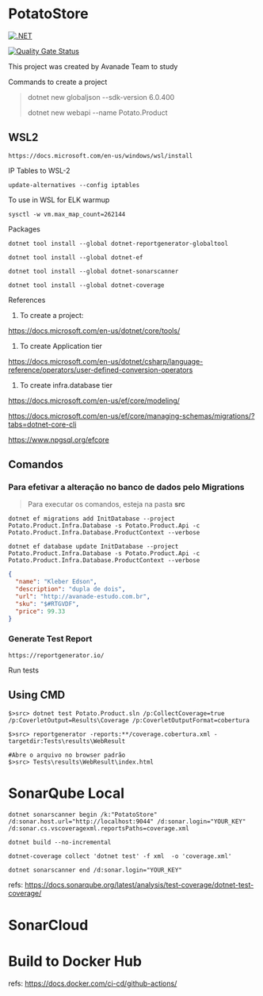 
# PotatoStore

[![.NET](https://github.com/felipementel/PotatoStore/actions/workflows/dotnet-estudo.yml/badge.svg?branch=main)](https://github.com/felipementel/PotatoStore/actions/workflows/dotnet-estudo.yml)

[![Quality Gate Status](https://sonarcloud.io/api/project_badges/measure?project=felipementel_PotatoStore&metric=alert_status)](https://sonarcloud.io/summary/new_code?id=felipementel_PotatoStore)

This project was created by Avanade Team to study

Commands to create a project
> dotnet new globaljson --sdk-version 6.0.400
> 
> dotnet new webapi --name Potato.Product

## WSL2

````
https://docs.microsoft.com/en-us/windows/wsl/install
````

IP Tables to WSL-2
```
update-alternatives --config iptables
```

To use in WSL for ELK warmup

```
sysctl -w vm.max_map_count=262144
```

Packages

```
dotnet tool install --global dotnet-reportgenerator-globaltool
```
```
dotnet tool install --global dotnet-ef
```
```
dotnet tool install --global dotnet-sonarscanner
```
```
dotnet tool install --global dotnet-coverage
```

References

1. To create a project:

https://docs.microsoft.com/en-us/dotnet/core/tools/

1. To create Application tier

https://docs.microsoft.com/en-us/dotnet/csharp/language-reference/operators/user-defined-conversion-operators

1. To create infra.database tier
 
https://docs.microsoft.com/en-us/ef/core/modeling/

https://docs.microsoft.com/en-us/ef/core/managing-schemas/migrations/?tabs=dotnet-core-cli

https://www.npgsql.org/efcore

## Comandos

### Para efetivar a alteração no banco de dados pelo Migrations

> Para executar os comandos, esteja na pasta <b>src</b>

```
dotnet ef migrations add InitDatabase --project Potato.Product.Infra.Database -s Potato.Product.Api -c Potato.Product.Infra.Database.ProductContext --verbose
```

```
dotnet ef database update InitDatabase --project Potato.Product.Infra.Database -s Potato.Product.Api -c Potato.Product.Infra.Database.ProductContext --verbose
```

```json
{
  "name": "Kleber Edson",
  "description": "dupla de dois",
  "url": "http://avanade-estudo.com.br",
  "sku": "$#RTGVDF",
  "price": 99.33
}
```
### Generate Test Report
````
https://reportgenerator.io/
````

Run tests

## Using CMD

````
$>src> dotnet test Potato.Product.sln /p:CollectCoverage=true /p:CoverletOutput=Results\Coverage /p:CoverletOutputFormat=cobertura
````
````
$>src> reportgenerator -reports:**/coverage.cobertura.xml -targetdir:Tests\results\WebResult
````
````
#Abre o arquivo no browser padrão
$>src> Tests\results\WebResult\index.html
````

# SonarQube Local
````
dotnet sonarscanner begin /k:"PotatoStore" /d:sonar.host.url="http://localhost:9044" /d:sonar.login="YOUR_KEY" /d:sonar.cs.vscoveragexml.reportsPaths=coverage.xml 

dotnet build --no-incremental

dotnet-coverage collect 'dotnet test' -f xml  -o 'coverage.xml'

dotnet sonarscanner end /d:sonar.login="YOUR_KEY"
````

refs: https://docs.sonarqube.org/latest/analysis/test-coverage/dotnet-test-coverage/

# SonarCloud


# Build to Docker Hub

refs: https://docs.docker.com/ci-cd/github-actions/